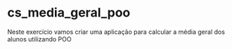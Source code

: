 # cs_media_geral_poo
Neste exercício vamos criar uma aplicação para calcular a média geral dos alunos utilizando POO
